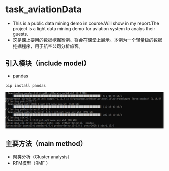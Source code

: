 # task_aviationData
* This is a public data mining demo in course.Will show in my report.The project is a light data mining demo for aviation system to analys their guests.
* 这是课上要用的数据挖掘案例。将会在课堂上展示。本例为一个轻量级的数据挖掘程序，用于航空公司分析旅客。
## 引入模块（include model）
* pandas
```
pip install pandas
```
![](pipInstall.png)
## 主要方法（main method）
* 聚类分析（Cluster analysis）
* RFM模型（RMF ）